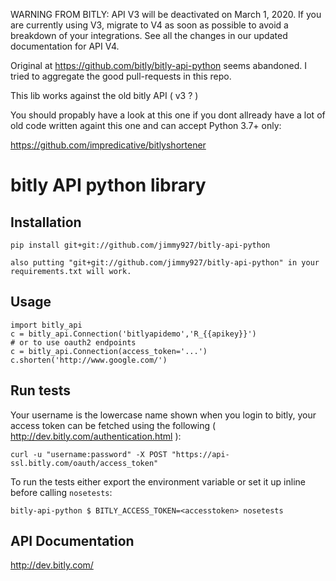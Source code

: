 WARNING FROM BITLY: API V3 will be deactivated on March 1, 2020. If you are currently using V3, migrate to V4 as soon as possible to avoid a breakdown of your integrations. See all the changes in our updated documentation for API V4.


Original at https://github.com/bitly/bitly-api-python seems abandoned.
I tried to aggregate the good pull-requests in this repo.

This lib works against the old bitly API ( v3 ? )

You should propably have a look at this one if you dont allready have a lot of old code written againt this one and can accept Python 3.7+ only:

https://github.com/impredicative/bitlyshortener

bitly API python library
========================

## Installation

    pip install git+git://github.com/jimmy927/bitly-api-python
    
    also putting "git+git://github.com/jimmy927/bitly-api-python" in your requirements.txt will work.

## Usage

    import bitly_api
    c = bitly_api.Connection('bitlyapidemo','R_{{apikey}}')
    # or to use oauth2 endpoints
    c = bitly_api.Connection(access_token='...')
    c.shorten('http://www.google.com/')


## Run tests

Your username is the lowercase name shown when you login to bitly, your access token can be fetched using the following ( http://dev.bitly.com/authentication.html ):

    curl -u "username:password" -X POST "https://api-ssl.bitly.com/oauth/access_token"

To run the tests either export the environment variable or set it up inline before calling `nosetests`:

    bitly-api-python $ BITLY_ACCESS_TOKEN=<accesstoken> nosetests

## API Documentation

http://dev.bitly.com/
